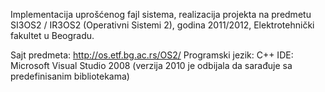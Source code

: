 Implementacija uprošćenog fajl sistema, realizacija projekta na predmetu SI3OS2 / IR3OS2 (Operativni Sistemi 2), godina 2011/2012, Elektrotehnički fakultet u Beogradu.

Sajt predmeta: http://os.etf.bg.ac.rs/OS2/
Programski jezik: C++
IDE: Microsoft Visual Studio 2008 (verzija 2010 je odbijala da sarađuje sa predefinisanim bibliotekama)